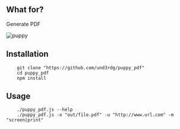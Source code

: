 ## What for? ##

Generate PDF

![puppy](https://upload.wikimedia.org/wikipedia/commons/thumb/6/6e/Golde33443.jpg/220px-Golde33443.jpg)

## Installation ## 

```
    git clone "https://github.com/und3rdg/puppy_pdf"
    cd puppy_pdf
    npm install
```

## Usage

```
    ./puppy_pdf.js --help
    ./puppy_pdf.js -o "out/file.pdf" -u "http://www.url.com" -m "screen|print"
```




